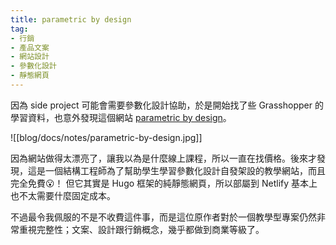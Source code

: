 ```yaml
---
title: parametric by design
tag:
- 行銷
- 產品文案
- 網站設計
- 參數化設計
- 靜態網頁
---
```


因為 side project 可能會需要參數化設計協助，於是開始找了些 Grasshopper 的學習資料，也意外發現這個網站 
[parametric by design](https://parametricbydesign.com/)。

![[blog/docs/notes/parametric-by-design.jpg]]

因為網站做得太漂亮了，讓我以為是什麼線上課程，所以一直在找價格。後來才發現，這是一個結構工程師為了幫助學生學習參數化設計自發架設的教學網站，而且完全免費😮！ 但它其實是 Hugo 框架的純靜態網頁，所以部屬到 Netlify 基本上也不太需要什麼固定成本。

不過最令我佩服的不是不收費這件事，而是這位原作者對於一個教學型專案仍然非常重視完整性；文案、設計跟行銷概念，幾乎都做到商業等級了。

